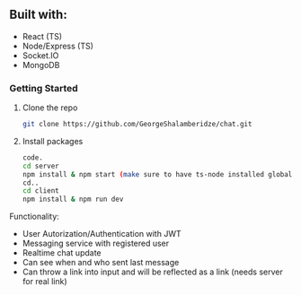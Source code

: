 ## Built with: 
 - React (TS)
 - Node/Express (TS)
 - Socket.IO
 - MongoDB

### Getting Started
1. Clone the repo
   ```sh
   git clone https://github.com/GeorgeShalamberidze/chat.git
   ```
2. Install packages
   ```sh
   code.
   cd server
   npm install & npm start (make sure to have ts-node installed globally: npm install -g ts-node
   cd..
   cd client
   npm install & npm run dev
   ```

Functionality: 
 - User Autorization/Authentication with JWT
 - Messaging service with registered user
 - Realtime chat update
 - Can see when and who sent last message
 - Can throw a link into input and will be reflected as a link (needs server for real link)
